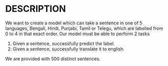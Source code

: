 # DESCRIPTION

We want to create a model which can take a sentence in one of 5 languages, Bengali, Hindi, Punjabi, Tamil or Telegu, which are labelled from 0 to 4 in that exact order.
Our model must be able to perform 2 tasks
1. Given a sentence, successfully predict the label.
2. Given a sentence, successfully translate it to english.

We are provided with 500 distinct sentences.
